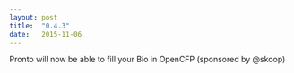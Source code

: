 ```yaml
---
layout: post
title:  "0.4.3"
date:   2015-11-06
---
```

Pronto will now be able to fill your Bio in OpenCFP (sponsored by @skoop)
